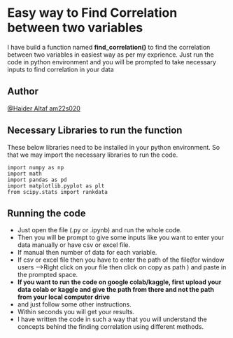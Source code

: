 #  Easy way to Find Correlation between two variables

I have build a function named  __find_correlation()__ to find the correlation between two variables in easiest way as per my exprience. Just run the code in python environment and you will be prompted to take necessary inputs to find correlation in your data

## Author
[@Haider Altaf am22s020](https://www.github.com/HaiderAltaf)
  

## Necessary Libraries to run the function
These below libraries need to be installed in your python environment. So that we may import the necessary libraries to run the code.

    import numpy as np
    import math
    import pandas as pd
    import matplotlib.pyplot as plt
    from scipy.stats import rankdata
    
## Running the code

- Just open the file (.py or .ipynb) and run the whole code.
- Then you will be prompt to give some inputs like you want to enter your data manually or have csv or excel file. 
- If manual then number of data for each variable.
- If csv or excel file then you have to enter the path of the file(for window users -->Right click on your file then click on copy as path ) and paste in the prompted space.
- __If you want to run the code on google colab/kaggle, first upload your data colab or kaggle and give the path from there and not the path from your local computer drive__
- and just follow some other instructions.
- Within seconds you will get your results.
- I have written the code in such a way that you will understand the concepts behind the finding correlation using different methods.

